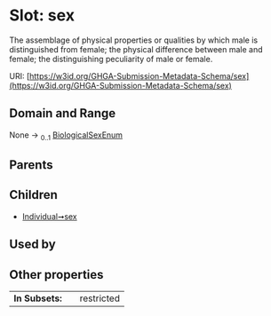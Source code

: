 
# Slot: sex


The assemblage of physical properties or qualities by which male is distinguished from female; the physical difference between male and female; the distinguishing peculiarity of male or female.

URI: [https://w3id.org/GHGA-Submission-Metadata-Schema/sex](https://w3id.org/GHGA-Submission-Metadata-Schema/sex)


## Domain and Range

None &#8594;  <sub>0..1</sub> [BiologicalSexEnum](BiologicalSexEnum.md)

## Parents


## Children

 *  [Individual➞sex](Individual_sex.md)

## Used by


## Other properties

|  |  |  |
| --- | --- | --- |
| **In Subsets:** | | restricted |


